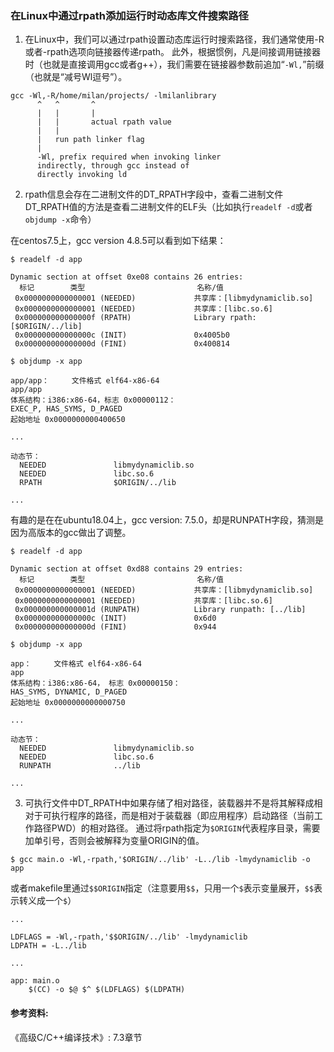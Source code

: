 ### 在Linux中通过rpath添加运行时动态库文件搜索路径

1. 在Linux中，我们可以通过rpath设置动态库运行时搜索路径，我们通常使用-R或者-rpath选项向链接器传递rpath。
此外，根据惯例，凡是间接调用链接器时（也就是直接调用gcc或者g++），我们需要在链接器参数前追加“`-Wl,`”前缀（也就是“减号Wl逗号”）。
```shell
gcc -Wl,-R/home/milan/projects/ -lmilanlibrary
      ^   ^       ^
      |   |       |
      |   |       actual rpath value
      |   |
      |   run path linker flag
      |
      -Wl, prefix required when invoking linker
      indirectly, through gcc instead of 
      directly invoking ld
```

2. rpath信息会存在二进制文件的DT_RPATH字段中，查看二进制文件DT_RPATH值的方法是查看二进制文件的ELF头（比如执行`readelf -d`或者`objdump -x`命令）

在centos7.5上，gcc version 4.8.5可以看到如下结果：

```shell
$ readelf -d app 

Dynamic section at offset 0xe08 contains 26 entries:
  标记        类型                         名称/值
 0x0000000000000001 (NEEDED)             共享库：[libmydynamiclib.so]
 0x0000000000000001 (NEEDED)             共享库：[libc.so.6]
 0x000000000000000f (RPATH)              Library rpath: [$ORIGIN/../lib]
 0x000000000000000c (INIT)               0x4005b0
 0x000000000000000d (FINI)               0x400814

```

```shell
$ objdump -x app

app/app：     文件格式 elf64-x86-64
app/app
体系结构：i386:x86-64，标志 0x00000112：
EXEC_P, HAS_SYMS, D_PAGED
起始地址 0x0000000000400650

...

动态节：
  NEEDED               libmydynamiclib.so
  NEEDED               libc.so.6
  RPATH                $ORIGIN/../lib

...
```

有趣的是在在ubuntu18.04上，gcc version: 7.5.0，却是RUNPATH字段，猜测是因为高版本的gcc做出了调整。


```shell
$ readelf -d app 

Dynamic section at offset 0xd88 contains 29 entries:
  标记        类型                         名称/值
 0x0000000000000001 (NEEDED)             共享库：[libmydynamiclib.so]
 0x0000000000000001 (NEEDED)             共享库：[libc.so.6]
 0x000000000000001d (RUNPATH)            Library runpath: [../lib]
 0x000000000000000c (INIT)               0x6d0
 0x000000000000000d (FINI)               0x944
```

```shell
$ objdump -x app

app：     文件格式 elf64-x86-64
app
体系结构：i386:x86-64， 标志 0x00000150：
HAS_SYMS, DYNAMIC, D_PAGED
起始地址 0x0000000000000750

...

动态节：
  NEEDED               libmydynamiclib.so
  NEEDED               libc.so.6
  RUNPATH              ../lib

...

```

3. 可执行文件中DT_RPATH中如果存储了相对路径，装载器并不是将其解释成相对于可执行程序的路径，而是相对于装载器（即应用程序）启动路径（当前工作路径PWD）的相对路径。
通过将rpath指定为`$ORIGIN`代表程序目录，需要加单引号，否则会被解释为变量ORIGIN的值。

```shell
$ gcc main.o -Wl,-rpath,'$ORIGIN/../lib' -L../lib -lmydynamiclib -o app
```

或者makefile里通过`$$ORIGIN`指定（注意要用`$$`，只用一个`$`表示变量展开，`$$`表示转义成一个`$`）
```
...

LDFLAGS = -Wl,-rpath,'$$ORIGIN/../lib' -lmydynamiclib
LDPATH = -L../lib

...

app: main.o
	$(CC) -o $@ $^ $(LDFLAGS) $(LDPATH)

```

#### 参考资料:
《高级C/C++编译技术》: 7.3章节
